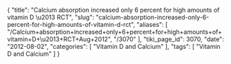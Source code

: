 {
    "title": "Calcium absorption increased only 6 percent for high amounts of vitamin D \u2013 RCT",
    "slug": "calcium-absorption-increased-only-6-percent-for-high-amounts-of-vitamin-d-rct",
    "aliases": [
        "/Calcium+absorption+increased+only+6+percent+for+high+amounts+of+vitamin+D+\u2013+RCT+Aug+2012",
        "/3070"
    ],
    "tiki_page_id": 3070,
    "date": "2012-08-02",
    "categories": [
        "Vitamin D and Calcium"
    ],
    "tags": [
        "Vitamin D and Calcium"
    ]
}
